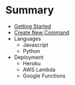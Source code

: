 # Summary

* [Getting Started](README.md)
* [Create New Command](chapter1.md)
* Languages
   * Javascript
   * Python
* Deployment
   * Heroku
   * AWS Lambda
   * Google Functions

